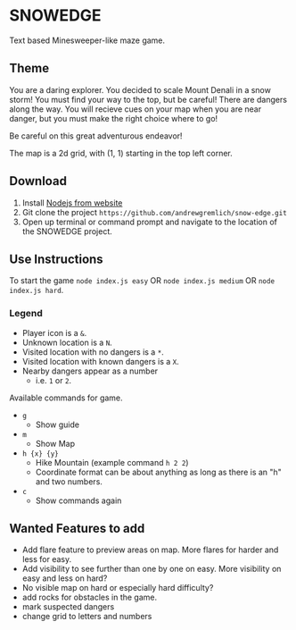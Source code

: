 # SNOWEDGE
Text based Minesweeper-like maze game.

## Theme
You are a daring explorer.  You decided to scale Mount Denali in a snow storm!  You must find your way to the top, but be careful!  There are dangers along the way.  You will recieve cues on your map when you are near danger, but you must make the right choice where to go!

Be careful on this great adventurous endeavor! 

The map is a 2d grid, with (1, 1) starting in the top left corner.

## Download

1. Install [Nodejs from website](https://nodejs.org/en/ "Nodejs Website")
2. Git clone the project `https://github.com/andrewgremlich/snow-edge.git`
3. Open up terminal or command prompt and navigate to the location of the SNOWEDGE project.

## Use Instructions
To start the game `node index.js easy` OR `node index.js medium` OR `node index.js hard`.

### Legend

* Player icon is a `&`.
* Unknown location is a `N`.
* Visited location with no dangers is a `*`.
* Visited location with known dangers is a `X`.
* Nearby dangers appear as a number 
    * i.e. `1` or `2`.

Available commands for game.
- `g`
  - Show guide
- `m`
  - Show Map
- `h {x} {y}`
  - Hike Mountain (example command `h 2 2`)
  - Coordinate format can be about anything as long as there is an "h" and two numbers.
- `c`
  - Show commands again

## Wanted Features to add
- Add flare feature to preview areas on map.  More flares for harder and less for easy.
- Add visibility to see further than one by one on easy.  More visibility on easy and less on hard?
- No visible map on hard or especially hard difficulty?
- add rocks for obstacles in the game.
- mark suspected dangers
- change grid to letters and numbers
